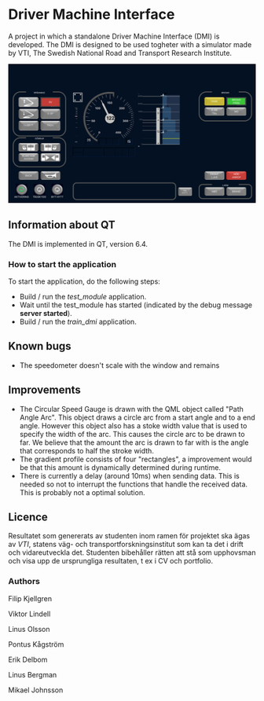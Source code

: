 # Driver Machine Interface

A project in which a standalone Driver Machine Interface (DMI) is developed. The DMI is designed to be used togheter with a simulator made by VTI, The Swedish National Road and Transport Research Institute.

![DMI](DMI.png)

## Information about QT

The DMI is implemented in QT, version 6.4. 

### How to start the application

To start the application, do the following steps:

- Build / run the *test_module* application.
- Wait until the test_module has started (indicated by the debug message **server started**). 
- Build / run the *train_dmi* application. 

## Known bugs
- The speedometer doesn't scale with the window and remains 

## Improvements
- The Circular Speed Gauge is drawn with the QML object called "Path Angle Arc". This object draws a circle arc from a start angle and to a end angle. However this object also has a stoke width value that is used to specify the width of the arc. This causes the circle arc to be drawn to far. We believe that the amount the arc is drawn to far with is the angle that corresponds to half the stroke width.
- The gradient profile consists of four "rectangles", a improvement would be that this amount is dynamically determined during runtime. 
- There is currently a delay (around 10ms) when sending data. This is needed so not to interrupt the functions that handle the received data. This is probably not a optimal solution.

## Licence

Resultatet som genererats av studenten inom ramen för projektet ska ägas av *VTI*, statens väg- och transportforskningsinstitut som kan ta det i drift och vidareutveckla det. Studenten bibehåller rätten att stå som upphovsman och visa upp de ursprungliga resultaten, t ex i CV och portfolio.

### Authors

Filip Kjellgren

Viktor Lindell

Linus Olsson

Pontus Kågström

Erik Delbom

Linus Bergman

Mikael Johnsson